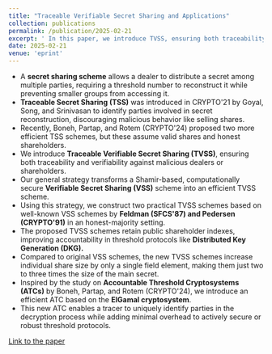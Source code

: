 ```yaml
---
title: "Traceable Verifiable Secret Sharing and Applications"
collection: publications
permalink: /publication/2025-02-21
excerpt: ' In this paper, we introduce TVSS, ensuring both traceability and verifiability, and propose efficient schemes enabling accountable threshold protocols.'
date: 2025-02-21
venue: 'eprint'
---
```



<ul>
    <li>A <strong>secret sharing scheme</strong> allows a dealer to distribute a secret among multiple parties, requiring a threshold number to reconstruct it while preventing smaller groups from accessing it.</li>
    <li><strong>Traceable Secret Sharing (TSS)</strong> was introduced in CRYPTO'21 by Goyal, Song, and Srinivasan to identify parties involved in secret reconstruction, discouraging malicious behavior like selling shares.</li>
    <li>Recently, Boneh, Partap, and Rotem (CRYPTO'24) proposed two more efficient TSS schemes, but these assume valid shares and honest shareholders.</li>
    <li>We introduce <strong>Traceable Verifiable Secret Sharing (TVSS)</strong>, ensuring both traceability and verifiability against malicious dealers or shareholders.</li>
    <li>Our general strategy transforms a Shamir-based, computationally secure <strong>Verifiable Secret Sharing (VSS)</strong> scheme into an efficient TVSS scheme.</li>
    <li>Using this strategy, we construct two practical TVSS schemes based on well-known VSS schemes by <strong>Feldman (SFCS'87) and Pedersen (CRYPTO'91)</strong> in an honest-majority setting.</li>
    <li>The proposed TVSS schemes retain public shareholder indexes, improving accountability in threshold protocols like <strong>Distributed Key Generation (DKG).</strong></li>
    <li>Compared to original VSS schemes, the new TVSS schemes increase individual share size by only a single field element, making them just two to three times the size of the main secret.</li>
    <li>Inspired by the study on <strong>Accountable Threshold Cryptosystems (ATCs)</strong> by Boneh, Partap, and Rotem (CRYPTO'24), we introduce an efficient ATC based on the <strong>ElGamal cryptosystem</strong>.</li>
    <li>This new ATC enables a tracer to uniquely identify parties in the decryption process while adding minimal overhead to actively secure or robust threshold protocols.</li>
</ul>



[Link to the paper](https://eprint.iacr.org/2025/318.pdf)